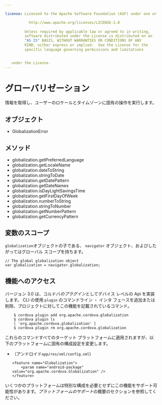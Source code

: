 ```yaml
---

license: Licensed to the Apache Software Foundation (ASF) under one or more contributor license agreements. See the NOTICE file distributed with this work for additional information regarding copyright ownership. The ASF licenses this file to you under the Apache License, Version 2.0 (the "License"); you may not use this file except in compliance with the License. You may obtain a copy of the License at

           http://www.apache.org/licenses/LICENSE-2.0
    
         Unless required by applicable law or agreed to in writing,
         software distributed under the License is distributed on an
         "AS IS" BASIS, WITHOUT WARRANTIES OR CONDITIONS OF ANY
         KIND, either express or implied.  See the License for the
         specific language governing permissions and limitations
    

   under the License.
---
```


# グローバリゼーション

情報を取得し、ユーザーのロケールとタイムゾーンに固有の操作を実行します。

## オブジェクト

*   GlobalizationError

## メソッド

*   globalization.getPreferredLanguage
*   globalization.getLocaleName
*   globalization.dateToString
*   globalization.stringToDate
*   globalization.getDatePattern
*   globalization.getDateNames
*   globalization.isDayLightSavingsTime
*   globalization.getFirstDayOfWeek
*   globalization.numberToString
*   globalization.stringToNumber
*   globalization.getNumberPattern
*   globalization.getCurrencyPattern

## 変数のスコープ

`globalization`オブジェクトの子である、 `navigator` オブジェクト、およびしたがってはグローバル スコープを持ちます。

    // The global globalization object
    var globalization = navigator.globalization;
    

## 機能へのアクセス

バージョン 3.0 は、コルドバ*のプラグイン*としてデバイス レベルの Api を実装します。 CLI の使用 `plugin` のコマンドライン ・ インタ フェースを追加または削除、プロジェクトに対してこの機能を記載されているコマンド。

        $ cordova plugin add org.apache.cordova.globalization
        $ cordova plugin ls
        [ 'org.apache.cordova.globalization' ]
        $ cordova plugin rm org.apache.cordova.globalization
    

これらのコマンドすべてのターゲット プラットフォームに適用されますが、以下のプラットフォームに固有の構成設定を変更します。

*   （アンドロイド`app/res/xml/config.xml`)
    
        <feature name="Globalization">
            <param name="android-package" value="org.apache.cordova.Globalization" />
        </feature>
        

いくつかのプラットフォームは特別な構成を必要とせずにこの機能をサポート可能性があります。*プラットフォームのサポート*の概要のセクションを参照してください。